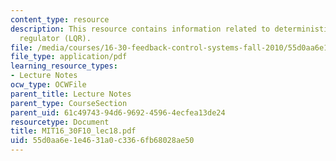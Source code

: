```yaml
---
content_type: resource
description: This resource contains information related to deterministic linear quadratic
  regulator (LQR).
file: /media/courses/16-30-feedback-control-systems-fall-2010/55d0aa6e1e4631a0c3366fb68028ae50_MIT16_30F10_lec18.pdf
file_type: application/pdf
learning_resource_types:
- Lecture Notes
ocw_type: OCWFile
parent_title: Lecture Notes
parent_type: CourseSection
parent_uid: 61c49743-94d6-9692-4596-4ecfea13de24
resourcetype: Document
title: MIT16_30F10_lec18.pdf
uid: 55d0aa6e-1e46-31a0-c336-6fb68028ae50
---
```

